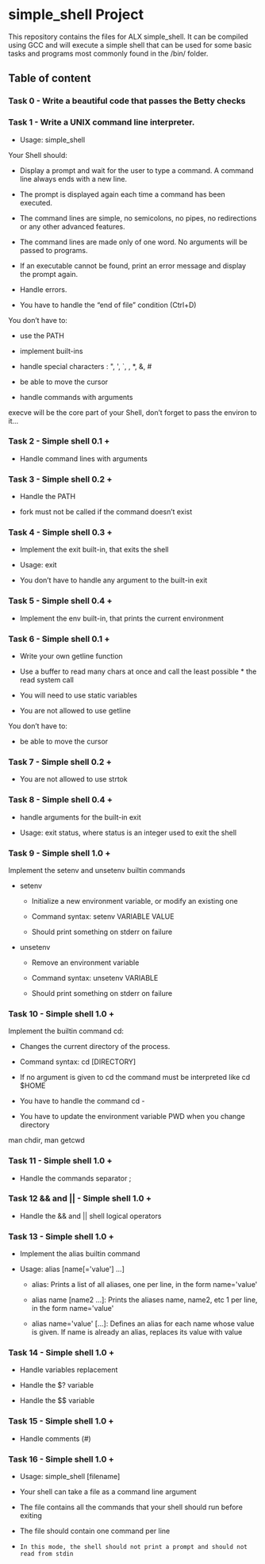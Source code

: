 # simple_shell Project



This repository contains the files for ALX simple_shell. It can be compiled using GCC and will execute a simple shell that can be used for some basic tasks and programs most commonly found in the /bin/ folder.


## Table of content

### Task 0 - Write a beautiful code that passes the Betty checks

### Task 1 - Write a UNIX command line interpreter.

* Usage: simple_shell

Your Shell should:



* Display a prompt and wait for the user to type a command. A command line always ends with a new line.

* The prompt is displayed again each time a command has been executed.

* The command lines are simple, no semicolons, no pipes, no redirections or any other advanced features.

* The command lines are made only of one word. No arguments will be passed to programs.

* If an executable cannot be found, print an error message and display the prompt again.

* Handle errors.

* You have to handle the “end of file” condition (Ctrl+D)

You don’t have to:



* use the PATH

* implement built-ins

* handle special characters : ", ', `, \, *, &, #

* be able to move the cursor

* handle commands with arguments

execve will be the core part of your Shell, don’t forget to pass the environ to it…



### Task 2 - Simple shell 0.1 +

* Handle command lines with arguments



### Task 3 - Simple shell 0.2 +

* Handle the PATH

* fork must not be called if the command doesn’t exist



### Task 4 - Simple shell 0.3 +

* Implement the exit built-in, that exits the shell

* Usage: exit

* You don’t have to handle any argument to the built-in exit



### Task 5 - Simple shell 0.4 +

* Implement the env built-in, that prints the current environment



### Task 6 - Simple shell 0.1 +

* Write your own getline function

* Use a buffer to read many chars at once and call the least possible * the read system call

* You will need to use static variables

* You are not allowed to use getline

You don’t have to:



* be able to move the cursor



### Task 7 - Simple shell 0.2 +

* You are not allowed to use strtok



### Task 8 - Simple shell 0.4 +

* handle arguments for the built-in exit

* Usage: exit status, where status is an integer used to exit the shell



### Task 9 - Simple shell 1.0 +

Implement the setenv and unsetenv builtin commands



* setenv

  * Initialize a new environment variable, or modify an existing one

  * Command syntax: setenv VARIABLE VALUE

  * Should print something on stderr on failure

* unsetenv

  * Remove an environment variable

  * Command syntax: unsetenv VARIABLE

  * Should print something on stderr on failure



### Task 10 - Simple shell 1.0 +

Implement the builtin command cd:

* Changes the current directory of the process.

* Command syntax: cd [DIRECTORY]

* If no argument is given to cd the command must be interpreted like cd $HOME

* You have to handle the command cd -

* You have to update the environment variable PWD when you change directory

man chdir, man getcwd


### Task 11 - Simple shell 1.0 +

* Handle the commands separator ;


### Task 12 && and || - Simple shell 1.0 +

* Handle the && and || shell logical operators


### Task 13 - Simple shell 1.0 +

* Implement the alias builtin command

* Usage: alias [name[='value'] ...]

  * alias: Prints a list of all aliases, one per line, in the form name='value'

  * alias name [name2 ...]: Prints the aliases name, name2, etc 1 per line, in the form name='value'

  * alias name='value' [...]: Defines an alias for each name whose value is given. If name is already an alias, replaces its value with value



### Task 14 - Simple shell 1.0 +

* Handle variables replacement

* Handle the $? variable

* Handle the $$ variable


### Task 15 - Simple shell 1.0 +

* Handle comments (#)


### Task 16 - Simple shell 1.0 +

* Usage: simple_shell [filename]

* Your shell can take a file as a command line argument

* The file contains all the commands that your shell should run before exiting

* The file should contain one command per line

*     In this mode, the shell should not print a prompt and should not read from stdin
